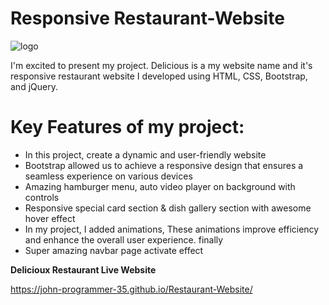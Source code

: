 # Responsive Restaurant-Website
![logo](https://github.com/john-programmer-35/Restaurant-Website/blob/main/images/Delicioux%20Sample%20Page.png)

I'm excited to present my project. Delicious is a my website name and it's responsive restaurant website I developed using HTML, CSS, Bootstrap, and jQuery.

# Key Features of my project:
<ul>
 <li>In this project, create a dynamic and user-friendly website</li>
 <li>Bootstrap allowed us to achieve a responsive design that ensures a seamless experience on various devices</li>
 <li> Amazing hamburger menu, auto video player on background with controls</li>
 <li>Responsive special card section & dish gallery section with awesome hover effect</li>
 <li>In my project, I added animations, These animations improve efficiency and enhance the overall user experience. finally</li>
 <li>Super amazing navbar page activate effect</li>
</ul>

**Delicioux Restaurant Live Website**

https://john-programmer-35.github.io/Restaurant-Website/
 

